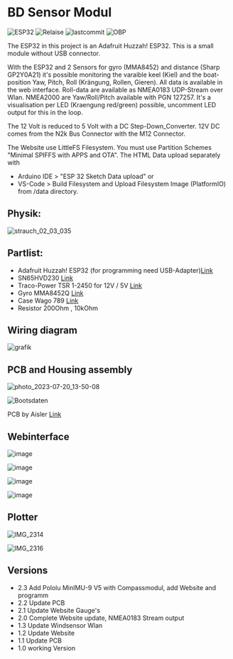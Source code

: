 # BD Sensor Modul

![ESP32](https://img.shields.io/badge/ESP32-grey?logo=Espressif)
![Relaise](https://img.shields.io/github/release-date/gerryvel/Bootsdaten?)
![lastcommit](https://img.shields.io/github/last-commit/gerryvel/Bootsdaten)
![OBP](https://img.shields.io/badge/Sailing_with-OpenBoatsProjects-blue)

The ESP32 in this project is an Adafruit Huzzah! ESP32. This is a small module without USB connector.

With the ESP32 and 2 Sensors for gyro (MMA8452) and distance (Sharp GP2Y0A21) it's possible
monitoring the varaible keel (Kiel) and the boat-position Yaw, Pitch, Roll (Krängung, Rollen, Gieren). 
All data is available in the web interface. 
Roll-data are available as NMEA0183 UDP-Stream over Wlan.
NMEA2000 are Yaw/Roll/Pitch available with PGN 127257.
It's a visualisation per LED (Kraengung red/green) possible, uncomment LED output for this in the loop.

The 12 Volt is reduced to 5 Volt with a DC Step-Down_Converter. 12V DC comes from the N2k Bus Connector with the M12 Connector.

The Website use LittleFS Filesystem. You must use Partition Schemes "Minimal SPIFFS with APPS and OTA".
The HTML Data upload separately with 
- Arduino IDE > "ESP 32 Sketch Data upload" or 
- VS-Code > Build Filesystem and Upload Filesystem Image (PlatformIO) 
from /data directory.

## Physik:

![strauch_02_03_035](https://github.com/gerryvel/Bootsdaten/assets/17195231/089ffe03-a30e-45d0-bf36-3a9d06e02bc7)


## Partlist:

- Adafruit Huzzah! ESP32 (for programming need USB-Adapter)[Link](https://www.exp-tech.de/plattformen/internet-of-things-iot/9350/adafruit-huzzah32-esp32-breakout-board)
- SN65HVD230 [Link](https://www.reichelt.de/high-speed-can-transceiver-1-mbit-s-3-3-v-so-8-sn-65hvd230d-p58427.html?&trstct=pos_0&nbc=1)
- Traco-Power TSR 1-2450 for 12V / 5V [Link](https://www.reichelt.de/dc-dc-wandler-tsr-1-1-w-5-v-1000-ma-sil-to-220-tsr-1-2450-p116850.html?search=tsr+1-24)
- Gyro MMA8452Q [Link](https://www.reichelt.de/entwicklerboards-beschleunigungsmesser-board-mma8452q-debo-sens-acc3-p284397.html)
- Case Wago 789 [Link](https://www.conrad.de/de/p/wago-789-905-hutschienen-gehaeuse-90-x-17-5-x-55-polyamid-6-6-grau-1-set-530120.html)
- Resistor 200Ohm , 10kOhm


## Wiring diagram

![grafik](https://github.com/gerryvel/Bootsdaten/assets/17195231/5571a0f5-8a37-4b18-a9da-5ba11bb2f8b1)

## PCB and Housing assembly

![photo_2023-07-20_13-50-08](https://github.com/gerryvel/Bootsdaten/assets/17195231/ef5a9be6-c718-4481-8ee6-a68689e1808c)

![Bootsdaten](https://github.com/gerryvel/Bootsdaten/assets/17195231/b4be1809-5393-4396-8dcf-747c5ca8a09e)

PCB by Aisler [Link](https://aisler.net/p/NZFHAMAJ)

## Webinterface

![image](https://github.com/user-attachments/assets/d4dc4f33-6e58-43d9-b7c4-10e848a5ee16)

![image](https://github.com/user-attachments/assets/f69d6575-1ac2-499b-8d04-a23bc08548e9)

![image](https://github.com/user-attachments/assets/2348caff-3b6f-46d9-891f-991ea3ca2e12)

![image](https://github.com/user-attachments/assets/b88cad09-4c7a-4b57-999e-0fbe037e8dbd)

## Plotter

![IMG_2314](https://github.com/gerryvel/Bootsdaten/assets/17195231/febcb30e-3672-4694-8fb3-9ba91a55eb29)

![IMG_2316](https://github.com/gerryvel/Bootsdaten/assets/17195231/5e494e51-6be4-4165-be44-a78ecafa7947)


## Versions

- 2.3 Add Pololu MinIMU-9 V5 with Compassmodul, add Website and programm
- 2.2 Update PCB
- 2.1 Update Website Gauge's
- 2.0 Complete Website update, NMEA0183 Stream output
- 1.3 Update Windsensor Wlan
- 1.2 Update Website
- 1.1 Update PCB
- 1.0 working Version
